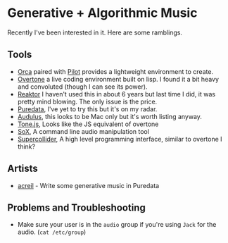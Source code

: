 # Generative + Algorithmic Music

Recently I've been interested in it. Here are some ramblings.

## Tools

- [Orca](https://github.com/hundredrabbits/Orca) paired with [Pilot](https://github.com/hundredrabbits/pilot) provides a lightweight environment to create.
- [Overtone]() a live coding environment built on lisp. I found it a bit heavy and convoluted (though I can see its power).
- [Reaktor]() I haven't used this in about 6 years but last time I did, it was pretty mind blowing. The only issue is the price.
- [Puredata](), I've yet to try this but it's on my radar.
- [Audulus](), this looks to be Mac only but it's worth listing anyway.
- [Tone.js](), Looks like the JS equivalent of overtone
- [SoX](), A command line audio manipulation tool
- [Supercollider](), A high level programming interface, similar to overtone I
  think?

## Artists

 - [acreil](https://acreil.bandcamp.com/album/aleatoric-aubades) - Write some generative music in Puredata

## Problems and Troubleshooting

- Make sure your user is in the `audio` group if you're using `Jack` for the
  audio. (`cat /etc/group`)
